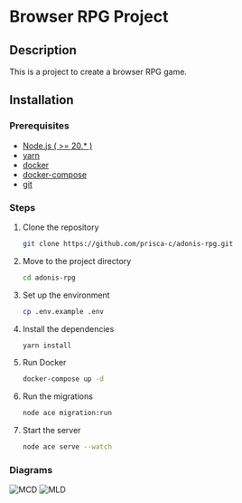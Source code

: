 # Browser RPG Project

## Description

This is a project to create a browser RPG game.

## Installation

### Prerequisites

- [Node.js ( >= 20.\* )](https://nodejs.org/en/)
- [yarn](https://yarnpkg.com/)
- [docker](https://www.docker.com/)
- [docker-compose](https://docs.docker.com/compose/)
- [git](https://git-scm.com/)

### Steps

1. Clone the repository
   ```bash
   git clone https://github.com/prisca-c/adonis-rpg.git
   ```
2. Move to the project directory
   ```bash
   cd adonis-rpg
   ```
3. Set up the environment
   ```bash
   cp .env.example .env
   ```
4. Install the dependencies
   ```bash
   yarn install
   ```
5. Run Docker
   ```bash
   docker-compose up -d
   ```
6. Run the migrations
   ```bash
   node ace migration:run
   ```
7. Start the server
   ```bash
   node ace serve --watch
   ```
### Diagrams

![MCD](https://github.com/prisca-c/oh-my-rpg/assets/91020684/560d04ae-e506-49c4-9c2f-fc43b478d1bd)
![MLD](https://github.com/prisca-c/oh-my-rpg/assets/91020684/9bdbf93d-b931-47b0-95f3-af29670905ef)
